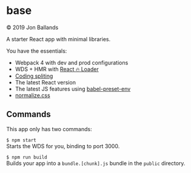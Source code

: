 # base

© 2019 Jon Ballands


A starter React app with minimal libraries.

You have the essentials:

- Webpack 4 with dev and prod configurations
- WDS + HMR with [React 🔥 Loader](https://github.com/gaearon/react-hot-loader)
- [Coding spliting](https://webpack.js.org/guides/code-splitting/)
- The latest React version
- The latest JS features using [babel-preset-env](https://babeljs.io/docs/en/babel-preset-env)
- [normalize.css](https://necolas.github.io/normalize.css/)

## Commands

This app only has two commands:

`$ npm start`  
Starts the WDS for you, binding to port 3000.

`$ npm run build`  
Builds your app into a `bundle.[chunk].js` bundle in the `public` directory.
